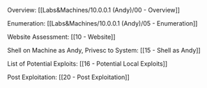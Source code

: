 Overview: [[Labs&Machines/10.0.0.1 (Andy)/00 - Overview]]

Enumeration: [[Labs&Machines/10.0.0.1 (Andy)/05 - Enumeration]]

Website Assessment: [[10 - Website]]

Shell on Machine as Andy, Privesc to System: [[15 - Shell as Andy]]

List of Potential Exploits: [[16 - Potential Local Exploits]]

Post Exploitation: [[20 - Post Exploitation]]